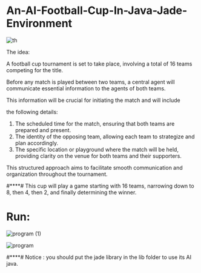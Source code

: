 # An-AI-Football-Cup-In-Java-Jade-Environment

![th](https://github.com/user-attachments/assets/91a4f1b9-570d-4f99-a9e5-0a33e2b79497)

The idea:

A football cup tournament is set to take place, involving a total of 16 teams competing for the title. 

Before any match is played between two teams, a central agent will communicate essential information to the agents of both teams.

This information will be crucial for initiating the match and will include 

the following details:

1. The scheduled time for the match, ensuring that both teams are prepared and present.
2. The identity of the opposing team, allowing each team to strategize and plan accordingly.
3. The specific location or playground where the match will be held, providing clarity on the venue for both teams and their supporters. 

This structured approach aims to facilitate smooth communication and organization throughout the tournament.

#****# This cup will play a game starting with 16 teams, narrowing down to 8, then 4, then 2, and finally determining the winner.

# Run:


![program (1)](https://github.com/user-attachments/assets/00fa22f7-a598-467e-8486-81953bec3086)

![program](https://github.com/user-attachments/assets/999d7e26-002c-4d9d-a0f1-cb7ba7cc087b)



#****# Notice : you should put the jade library in the lib folder to use its AI java.

